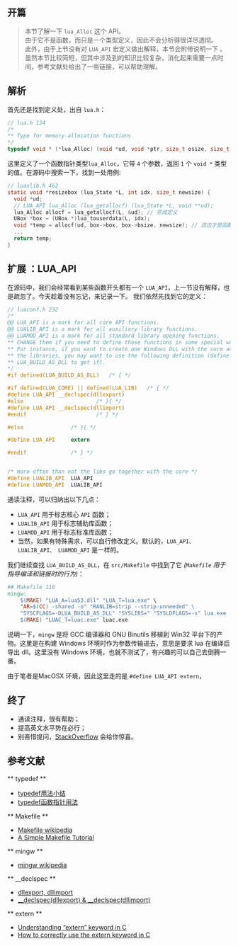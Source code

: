 ## 开篇
> 本节了解一下 `lua_Alloc` 这个 API。  
> 由于它不是函数，而只是一个类型定义，因此不会分析得很详尽透彻。  
> 此外，由于上节没有对 `LUA_API` 宏定义做出解释，本节会附带说明一下 。  
> 虽然本节比较简短，但其中涉及到的知识比较复杂，消化起来需要一点时间，参考文献处给出了一些链接，可以帮助理解。


## 解析
首先还是找到定义处，出自 `lua.h`：

``` c
// lua.h 124
/*
** Type for memory-allocation functions
*/
typedef void * (*lua_Alloc) (void *ud, void *ptr, size_t osize, size_t nsize);
```

这里定义了一个函数指针类型`lua_Alloc`，它带 `4` 个参数，返回 `1` 个 `void *` 类型的值。在源码中搜索一下，找到一处用例: 

``` c
// luaxlib.h 462
static void *resizebox (lua_State *L, int idx, size_t newsize) {
  void *ud;
  // LUA_API lua_Alloc (lua_getallocf) (lua_State *L, void **ud);
  lua_Alloc allocf = lua_getallocf(L, &ud);	// 完成定义
  UBox *box = (UBox *)lua_touserdata(L, idx);
  void *temp = allocf(ud, box->box, box->bsize, newsize); // 这边才是函数原型调用
  ...
  return temp;
}
```

## 扩展 ：LUA_API 

在源码中，我们会经常看到某些函数开头都有一个 `LUA_API`，上一节没有解释，也是疏忽了。今天趁着没有忘记，来记录一下。
我们依然先找到它的定义：

``` c
// luaconf.h 232
/*
@@ LUA_API is a mark for all core API functions.
@@ LUALIB_API is a mark for all auxiliary library functions.
@@ LUAMOD_API is a mark for all standard library opening functions.
** CHANGE them if you need to define those functions in some special way.
** For instance, if you want to create one Windows DLL with the core and
** the libraries, you may want to use the following definition (define
** LUA_BUILD_AS_DLL to get it).
*/
#if defined(LUA_BUILD_AS_DLL)	/* { */

#if defined(LUA_CORE) || defined(LUA_LIB)	/* { */
#define LUA_API __declspec(dllexport)
#else						/* }{ */
#define LUA_API __declspec(dllimport)
#endif						/* } */

#else				/* }{ */

#define LUA_API		extern

#endif				/* } */


/* more often than not the libs go together with the core */
#define LUALIB_API	LUA_API
#define LUAMOD_API	LUALIB_API
```

通读注释，可以归纳出以下几点：  

- `LUA_API` 用于标志核心 `API` 函数；
- `LUALIB_API` 用于标志辅助库函数；
- `LUAMOD_API` 用于标志标准库函数；
- 当然，如果有特殊需求，可以自行修改定义。默认的，`LUA_API、 LUALIB_API、 LUAMOD_API` 是一样的。

我们继续查找 `LUA_BUILD_AS_DLL`，在 `src/Makefile` 中找到了它 *(`Makefile` 用于指导编译和链接时的行为)*：

``` Makefile
## Makefile 118
mingw:
	$(MAKE) "LUA_A=lua53.dll" "LUA_T=lua.exe" \
	"AR=$(CC) -shared -o" "RANLIB=strip --strip-unneeded" \
	"SYSCFLAGS=-DLUA_BUILD_AS_DLL" "SYSLIBS=" "SYSLDFLAGS=-s" lua.exe
	$(MAKE) "LUAC_T=luac.exe" luac.exe
```

说明一下，`mingw` 是将 GCC 编译器和 GNU Binutils 移植到 Win32 平台下的产物。这里是在构建 Windows 环境时作为参数传输进去，意思是要求 lua 在编译后导出 dll。这里没有 Windows 环境，也就不测试了，有兴趣的可以自己去倒腾一番。

由于笔者是MacOSX 环境，因此这里走的是 `#define LUA_API extern`，

## 终了
- 通读注释，很有帮助；
- 提高英文水平势在必行；
- 别吝惜提问，[StackOverflow](http://stackoverflow.com/) 会给你惊喜。

## 参考文献
** typedef **

- [typedef用法小结](http://blog.csdn.net/gungod/article/details/1400936)
- [typedef函数指针用法](http://blog.csdn.net/qll125596718/article/details/6891881)

** Makefile **

- [Makefile wikipedia](https://en.wikipedia.org/wiki/Makefile)
- [A Simple Makefile Tutorial](http://www.cs.colby.edu/maxwell/courses/tutorials/maketutor/)

** mingw **

- [mingw wikipedia](https://zh.wikipedia.org/wiki/MinGW)

** __declspec **

- [dllexport, dllimport](https://msdn.microsoft.com/en-us/library/3y1sfaz2.aspx)
- [__declspec(dllexport) & __declspec(dllimport)](http://www.cnblogs.com/xd502djj/archive/2010/09/21/1832493.html)

** extern **

- [Understanding “extern” keyword in C](http://www.geeksforgeeks.org/understanding-extern-keyword-in-c/)
- [How to correctly use the extern keyword in C](http://stackoverflow.com/questions/496448/how-to-correctly-use-the-extern-keyword-in-c)